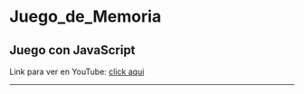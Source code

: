 # Juego_de_Memoria
<h2>Juego con JavaScript</h2>
<p>Link para ver en YouTube: <a href="https://www.youtube.com/watch?v=WBnr6Vj4Iqk&ab_channel=ArtemioDerkachev" target="_blanck">click aqui</a></p>
<hr>
<img src="https://www.lavanguardia.com/files/image_948_465/uploads/2019/12/16/5f15efa4aeb68.jpeg" alt="">
